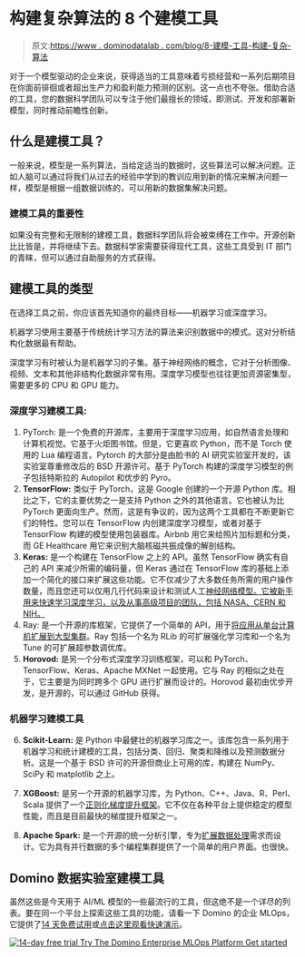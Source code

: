 # 构建复杂算法的 8 个建模工具

> 原文:[https://www . dominodatalab . com/blog/8-建模-工具-构建-复杂-算法](https://www.dominodatalab.com/blog/8-modeling-tools-to-build-complex-algorithms)

对于一个模型驱动的企业来说，获得适当的工具意味着亏损经营和一系列后期项目在你面前徘徊或者超出生产力和盈利能力预测的区别。这一点也不夸张。借助合适的工具，您的数据科学团队可以专注于他们最擅长的领域，即测试、开发和部署新模型，同时推动前瞻性创新。

## 什么是建模工具？

一般来说，模型是一系列算法，当给定适当的数据时，这些算法可以解决问题。正如人脑可以通过将我们从过去的经验中学到的教训应用到新的情况来解决问题一样，模型是根据一组数据训练的，可以用新的数据集解决问题。

### 建模工具的重要性

如果没有完整和无限制的建模工具，数据科学团队将会被束缚在工作中。开源创新比比皆是，并将继续下去。数据科学家需要获得现代工具，这些工具受到 IT 部门的青睐，但可以通过自助服务的方式获得。

## 建模工具的类型

在选择工具之前，你应该首先知道你的最终目标——机器学习或深度学习。

机器学习使用主要基于传统统计学习方法的算法来识别数据中的模式。这对分析结构化数据最有帮助。

深度学习有时被认为是机器学习的子集。基于神经网络的概念，它对于分析图像、视频、文本和其他非结构化数据非常有用。深度学习模型也往往更加资源密集型，需要更多的 CPU 和 GPU 能力。

### 深度学习建模工具:

1.  PyTorch: 是一个免费的开源库，主要用于深度学习应用，如自然语言处理和计算机视觉。它基于火炬图书馆。但是，它更喜欢 Python，而不是 Torch 使用的 Lua 编程语言。Pytorch 的大部分是由脸书的 AI 研究实验室开发的，该实验室尊重修改后的 BSD 开源许可。基于 PyTorch 构建的深度学习模型的例子包括特斯拉的 Autopilot 和优步的 Pyro。
2.  **TensorFlow:** 类似于 PyTorch，这是 Google 创建的一个开源 Python 库。相比之下，它的主要优势之一是支持 Python 之外的其他语言。它也被认为比 PyTorch 更面向生产。然而，这是有争议的，因为这两个工具都在不断更新它们的特性。您可以在 TensorFlow 内创建深度学习模型，或者对基于 TensorFlow 构建的模型使用包装器库。Airbnb 用它来给照片加标题和分类，而 GE Healthcare 用它来识别大脑核磁共振成像的解剖结构。
3.  **Keras:** 是一个构建在 TensorFlow 之上的 API。虽然 TensorFlow 确实有自己的 API 来减少所需的编码量，但 Keras 通过在 TensorFlow 库的基础上添加一个简化的接口来扩展这些功能。它不仅减少了大多数任务所需的用户操作数量，而且您还可以仅用几行代码来设计和测试人工[神经网络模型。它被新手用来快速学习深度学习，以及从事高级项目的团队，包括 NASA、CERN 和 NIH。](/blog/deep-learning-illustrated-building-natural-language-processing-models)
4.  Ray: 是一个开源的库框架，它提供了一个简单的 API，用于[将应用从单台计算机扩展到大型集群](/blog/evaluating-ray-distributed-python-for-massive-scalability)。Ray 包括一个名为 RLib 的可扩展强化学习库和一个名为 Tune 的可扩展超参数调优库。
5.  **Horovod:** 是另一个分布式深度学习训练框架，可以和 PyTorch、TensorFlow、Keras、Apache MXNet 一起使用。它与 Ray 的相似之处在于，它主要是为同时跨多个 GPU 进行扩展而设计的。Horovod 最初由优步开发，是开源的，可以通过 GitHub 获得。

### 机器学习建模工具

6. **Scikit-Learn:** 是 Python 中最健壮的机器学习库之一。该库包含一系列用于机器学习和统计建模的工具，包括分类、回归、聚类和降维以及预测数据分析。这是一个基于 BSD 许可的开源但商业上可用的库，构建在 NumPy、SciPy 和 matplotlib 之上。

7. **XGBoost:** 是另一个开源的机器学习库，为 Python、C++、Java、R、Perl、Scala 提供了一个[正则化梯度提升框架](/blog/credit-card-fraud-detection-using-xgboost-smote-and-threshold-moving)。它不仅在各种平台上提供稳定的模型性能，而且是目前最快的梯度提升框架之一。

8. **Apache Spark:** 是一个开源的统一分析引擎，专为[扩展数据处理](/blog/pca-on-very-large-neuroimaging-datasets-using-pyspark)需求而设计。它为具有并行数据的多个编程集群提供了一个简单的用户界面。也很快。

## Domino 数据实验室建模工具

虽然这些是今天用于 AI/ML 模型的一些最流行的工具，但这绝不是一个详尽的列表。要在同一个平台上探索这些工具的功能，请看一下 Domino 的企业 MLOps，它提供了[14 天免费试用](https://www.dominodatalab.com/trial/)或[点击这里观看快速演示](/demo)。

[![14-day free trial  Try The Domino Enterprise MLOps Platform Get started](../Images/4b2c6aa363d959674d8585491f0e18b8.png)](https://cta-redirect.hubspot.com/cta/redirect/6816846/28f05935-b374-4903-9806-2b4e86e1069d)